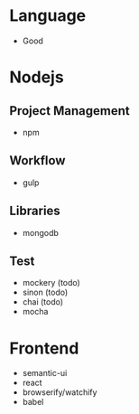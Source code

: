 # Language
- Good

# Nodejs
## Project Management
- npm
## Workflow
- gulp
## Libraries
- mongodb
## Test
- mockery (todo)
- sinon (todo)
- chai (todo)
- mocha

# Frontend
- semantic-ui
- react
- browserify/watchify
- babel
